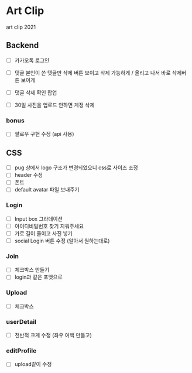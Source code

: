 # Art Clip

art clip 2021

## Backend

- [ ] 카카오톡 로그인
- [ ] 댓글 본인이 쓴 댓글만 삭제 버튼 보이고 삭제 가능하게 / 올리고 나서 바로 삭제버튼 보이게
- [ ] 댓글 삭제 확인 팝업
  
- [ ] 30일 사진을 업로드 안하면 계정 삭제

### bonus

- [ ] 팔로우 구현 수정 (api 사용)
  

## CSS
- [ ] pug 상에서 logo 구조가 변경되었으니 css로 사이즈 조정
- [ ] header 수정
- [ ] 폰트
- [ ] default avatar 파일 보내주기

### Login
- [ ] Input box 그라데이션
- [ ] 아이디비밀번호 찾기 지워주세요
- [ ] 가로 길이 줄이고 사진 넣기
- [ ] social Login 버튼 수정 (알아서 원하는대로)

### Join
- [ ] 체크박스 만들기
- [ ] login과 같은 포맷으로

### Upload
- [ ] 체크박스

### userDetail
- [ ] 전반적 크게 수정 (좌우 여백 만들고)

### editProfile
- [ ] upload같이 수정